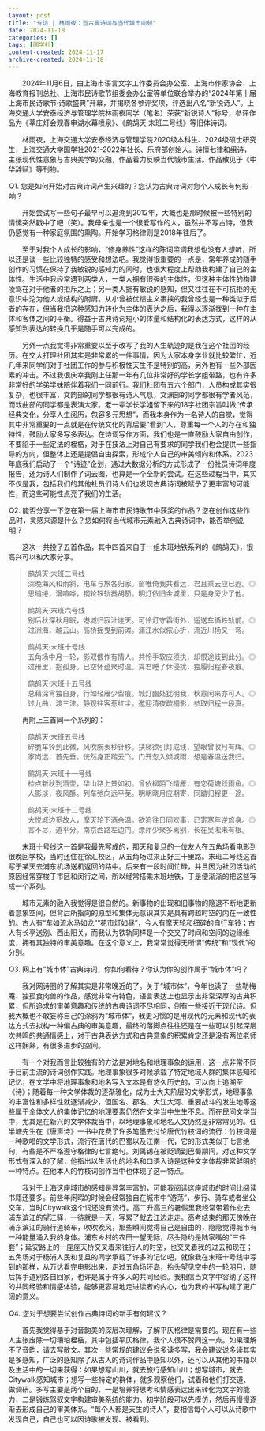 ```yaml
---
layout: post
title: "专访 | 林雨夜：当古典诗词与当代城市同频"
date: 2024-11-18
categories: []
tags: [国学社]
content-created: 2024-11-17
archive-created: 2024-11-18
---
```


　　2024年11月6日，由上海市语言文字工作委员会办公室、上海市作家协会、上海教育报刊总社、上海市民诗歌节组委会办公室等单位联合举办的“2024年第十届上海市民诗歌节·诗歌盛典”开幕，并揭晓各参评奖项，评选出八名“新锐诗人”。上海交通大学安泰经济与管理学院林雨夜同学（笔名）荣获“新锐诗人”称号，参评作品为《莘庄灯会观春申湖水幕喷泉》、《鹧鸪天·末班二号线》等旧体诗词。

　　林雨夜，上海交通大学安泰经济与管理学院2020级本科生、2024级硕士研究生，上海交通大学国学社2021-2022年社长、乐府部创始人。诗擅七律和组诗，主张现代性意象与古典美学的交融，作品着力反映当代城市生活。作品散见于《中华辞赋》等刊物。

<div class="metro sh11-light" style="padding: 0 0 0 0.1em; margin: 0.5em 0 0.5em 0">
Q1. 您是如何开始对古典诗词产生兴趣的？您认为古典诗词对您个人成长有何影响？
</div>

　　开始尝试写一些句子最早可以追溯到2012年，大概也是那时候被一些特别的情愫突然戳中了吧（笑）。我母亲也是一个很爱写作的人，虽然并不写古诗，但我仍感觉有一种家庭氛围的熏陶。开始学习格律则是2018年往后了。

　　至于对我个人成长的影响，“修身养性”这样的陈词滥调我想也没有人想听，所以还是谈一些比较独特的感受和想法吧。我觉得很重要的一点是，常年养成的随手创作的习惯在保持了我敏锐的感知力的同时，也很大程度上帮助我构建了自己的主体性。生活中我经常遇到两类人，一类人拥有很强的主体性，但这种主体性的构建凌驾在对于他者的拒斥之上；另一类人拥有敏锐的感知，但又往往在不可抗拒的无意识中沦为他人或结构的附庸。从小曾被优绩主义裹挟的我曾经也是一种类似于后者的存在，但当我把这种感知力转化为主体的表达之后，我得以逐渐找到一种在主体和客体之间的平衡。得益于古典诗词短小的体量和结构化的表达方式，这样的从感知到表达的转换几乎是随手可以完成的。

　　另外一点我觉得非常重要以至于改写了我的人生轨迹的是我在这个社团的经历。在交大打理社团其实是非常累的一件事情，因为大家本身学业就比较繁忙，近几年来同学们对于社团工作的参与积极性天生不是特别的高，另外也有一些外部因素的冲击。不过我很庆幸我刚上任那一年有几位非常好的学长学姐带路，也有许多非常好的学弟学妹陪伴着我们一同前行。我们社团有五六个部门，人员构成其实很复杂，也很丰富，文韵部的同学都很有诗人气息，文渊部的同学都很有学者风范，而戏曲部的同学都是表演大家。老一辈学长学姐留下来的18字社团宗旨叫做“传承经典文化，分享人生阅历，包容多元思想”，而我本身作为一名诗人的自觉，觉得其中非常重要的一点就是在传统文化的背后要“看到”人，尊重每一个人的存在和独特性，鼓励大家多写多表达。在诗词写作方面，我们也是一直鼓励大家自由创作，不要陷于一些定法的桎梏，对于在技法上对自己有要求的同学我们也会提供一些指导的方向，但整体上还是提倡自由探索，形成个人自己的审美倾向和体系。2023年底我们启动了一个“诗迹”企划，通过大数据分析的方式形成了一份社员诗词年度报告，还为诗人们制作了词云图，也算是一个全新的尝试。在这些过程当中，其实不仅是我，包括我们的其他社员们诗人们也发现古典诗词被赋予了更丰富的可能性，而这些可能性点亮了我们的生活。

<div class="metro sh13-light" style="padding: 0 0 0 0.1em; margin: 0.5em 0 0.5em 0">
Q2. 能否分享一下您在第十届上海市市民诗歌节中获奖的作品？您在创作这些作品时，灵感来源是什么？您如何将当代城市元素融入古典诗词中，能否举例说明？
</div>

　　这次一共投了五首作品，其中四首来自于一组末班地铁系列的《鹧鸪天》，很高兴可以和大家分享。

> 鹧鸪天·末班二号线  
> 深晚海风和雨斜，电车与旅各归家。窗唯倚我共看远，君且乘云应已遐。◎思缱绻，漫喧哗，钢轮铁轨奏胡笳。明灯依旧金城里，只是身旁少了他。
>
> 鹧鸪天·末班六号线  
> 别后秋深秋月眠，港城归寂沚连天。可怜灯守霜街外，遥送车循铁轨前。◎过洲海，越云山。高桥摇曳到前滩。浦江水似侬心折，流近川杨又一弯。
>
> 鹧鸪天·末班十号线  
> 五角场中月一轮，影双偎作有情人。共怜手软应须执，却恨途歧到此分。◎过卅里，抱孤身。已空怀蕴聚时温。算君睡了休侵扰，独履归程春夜痕。
>
> 鹧鸪天·末班十五号线  
> 总藉深宵独自身，行如轻雁少留痕。城灯幽处犹明我，秋意闲来亦可人。◎过九曲，渡三津。静观往客惹红尘。邀迎清夜疏桐影，参取归程一段真。

　　再附上三首同一个系列的：

> 鹧鸪天·末班五号线  
> 碎脆车铃到此微，风吹腕表秒针移。扶梯欲引灯成线，望眼曾收月有辉。◎家尚远，首先垂。恍然身正踏云飞。门开忽入倾城雨，想是春温送我归。
>
> 鹧鸪天·末班十一号线  
> 检点新秋到酒壶，华山路上景如初。曾依柳陌飞晴雁，有恋荷塘跃雨鱼。◎人影淡，夜风酥。列车弛向远平芜。明朝晓月应期寄，同踏归程更一途。
>
> 鹧鸪天·末班十二号线  
> 大悦城边觅故人，摩天轮下酒余温。欲追往日同欢事，已寄寒年逆旅身。◎言不尽，道平分。南京西路左边门。漂萍少聚多离别，长在吴淞未有根。

　　末班十号线这一首是我最先写成的，那天和复旦的一位友人在五角场看电影到很晚回学校，当时还住在徐汇校区，从五角场过来正好三十里路。末班二号线这首写于某天去浦东机场送机返回的路中。后来有一段时间忙碌，并且因为社团活动的原因经常穿梭于市区和闵行之间，所以经常搭乘末班地铁，于是便渐渐的把这些写成一个系列。

　　城市元素的融入我觉得是很自然的。新事物的出现和旧事物的隐退不断地更新着意象空间，但背后所指向的原型和集体无意识其实是具有跨越时空的内在一致性的。古人有“车如流水马如龙”“花市灯如昼”，今人有摩天轮和细碎的自行车铃；古人有长亭送别、西出阳关，而我认为铁轨同样是一个交叉了时间和空间的边缘维度，拥有其独特的审美意趣。在这个意义上，我常常觉得无所谓“传统”和“现代”的分别。

<div class="metro sh15-light" style="padding: 0 0 0 0.1em; margin: 0.5em 0 0.5em 0">
Q3. 网上有“城市体”古典诗词，你如何看待？你认为你的创作属于“城市体”吗？
</div>

　　我对网诗圈的了解其实是非常晚近的了。关于“城市体”，今年也读了一些勒梅庵、独孤食肉兽的作品，感觉非常有特色，语言表达上也显示出非常深厚的古典积累，但所追求的审美意趣和传统的古典诗词不尽相同，倒有一些接近于现代诗。但我大概也不敢妄称自己的涂鸦为“城市体”，我更习惯的是用现代的元素和现代的表达方式去拟构一种偏古典的审美意趣，最终的落脚点往往还是在一些可以引起深层次共鸣的共通情感上，对于古典表达方式和古典意象的积累肯定还是没有两位老师这样娴熟，有很多进步的空间。

　　有一个对我而言比较独有的方法是对地名和地理事象的运用，这一点非常不同于目前主流的诗词创作实践。地理事象很多时候承载了特定地域人群的集体感知和记忆，在文学中将地理事象和地名写入文本是有悠久历史的，可以向上追溯至《诗》；随着每一种文学体裁的逐渐雅化，成为士大夫阶层的文学形式，地理事象的丰富性和多样性就逐渐减少，但国名、郡名、大江大河、重要战斗的发生地等这些属于全体文人的集体记忆的地理要素仍然在文学当中生生不息。而在民间文学当中，尤其是在新兴的文学体裁当中，以地理事象和地名入文仍然是非常常见的。任半塘先生在《唐声诗》一书中花费了许多笔墨去讨论唐代竹枝词的流行：竹枝词是一种歌唱的文学形式，流行在唐代的巴蜀以及江南一代，它的形式类似于七言绝句，有些是不严格遵守格律的七言绝句。刘禹锡在被贬谪到巴蜀期间，对这种文学形式有深入的了解，他指出以生活化的地名和口语入诗是这种文学体裁非常鲜明的一种特点。在他本人的竹枝词创作当中也体现了这一特点。

　　我对于上海这座城市的感知是异常丰富的，可能我阅读这座城市的时间比阅读书籍还要多。前些年闲暇的时候会经常独自在城市中“游荡”，步行、骑车或者坐公交车，当时Citywalk这个词还没有流行。高二升高三的暑假里我经常带着作业去浦东滨江的望江驿，一待就是一天，写累了就去江边走走。高考结束的那天傍晚在浦东滨江的骑行道骑车，吹吹晚风，那些瞬间觉得自己是自由的，隐隐觉得城市有一种能量涌入我的身体。浦东乡村的农田一望无际，尽头隐约是陆家嘴的“三件套”；延安路上的一座座天桥交叉着来往行人的时空，也交叉着我的过去和现在；五角场对于杨浦人民和复旦的同学承载了许多的记忆吧，就像我在末班十号线中写到的那样，从万达看完电影出来，走过五角场环岛，抬头望见空中的一轮明月，随后挥手道别各自回家，也许是属于许多人的共同经验。我相信当文字中容纳了这样的共同经验和情感体验，能够更容易地走进读者的内心，也为我的书写构建了更广阔的意义。

<div class="metro sh17-light" style="padding: 0 0 0 0.1em; margin: 0.5em 0 0.5em 0">
Q4. 您对于想要尝试创作古典诗词的新手有何建议？
</div>

　　首先我觉得基于对音韵美的深层次理解，了解平仄格律是需要的。现在有一些人主张废除一切糟粕桎梏，其中包括平仄格律，我个人很不赞同这一点。如果理解不了音韵，请去写散文。其次一些常规的建议会说多读多写，我会建议说多读其实是多感知，广泛的感知除了从古人的诗词作品中感知以外，还可以从其他的书籍以及生活中的一切来获得：如果想写山川，就去旅行感知山川；想写城市，就去Citywalk感知城市；想写一些特定的群体，就多观察他们，试着和他们打交道、做调研。多写主要是两个目的，一是培养将思考和情感表达出来转化为文字的能力，二是锻炼驾驭文字构建审美系统的能力。初学阶段可以先模仿，然后再慢慢逐渐去形成自己的审美体系。“每个人都是天生的诗人”，要相信每个人可以从诗歌中发现自己，自己也可以因诗歌被发现、被看到。
